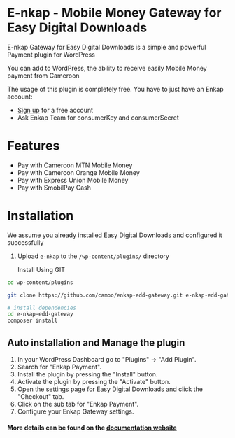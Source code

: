 # E-nkap - Mobile Money Gateway for Easy Digital Downloads
E-nkap Gateway for Easy Digital Downloads is a simple and powerful Payment plugin for WordPress

You can add to WordPress, the ability to receive easily Mobile Money payment from Cameroon


The usage of this plugin is completely free. You have to just have an Enkap account:
* [Sign up](https://enkap.cm/) for a free account
* Ask Enkap Team for consumerKey and consumerSecret


# Features

* Pay with Cameroon MTN Mobile Money
* Pay with Cameroon Orange Mobile Money
* Pay with Express Union Mobile Money
* Pay with SmobilPay Cash

# Installation
We assume you already installed Easy Digital Downloads and configured it successfully

1. Upload `e-nkap` to the `/wp-content/plugins/` directory

   Install Using GIT
```sh
cd wp-content/plugins

git clone https://github.com/camoo/enkap-edd-gateway.git e-nkap-edd-gateway

# install dependencies
cd e-nkap-edd-gateway
composer install
```

## Auto installation and Manage the plugin
1. In your WordPress Dashboard go to \"Plugins\" -> \"Add Plugin\".
2. Search for \"Enkap Payment\".
3. Install the plugin by pressing the \"Install\" button.
4. Activate the plugin by pressing the \"Activate\" button.
5. Open the settings page for Easy Digital Downloads and click the \"Checkout\" tab.
6. Click on the sub tab for \"Enkap Payment\".
7. Configure your Enkap Gateway settings.

#### More details can be found on the [documentation website](https://support.enkap.cm)
